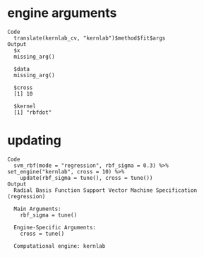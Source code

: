 # engine arguments

    Code
      translate(kernlab_cv, "kernlab")$method$fit$args
    Output
      $x
      missing_arg()
      
      $data
      missing_arg()
      
      $cross
      [1] 10
      
      $kernel
      [1] "rbfdot"
      

# updating

    Code
      svm_rbf(mode = "regression", rbf_sigma = 0.3) %>% set_engine("kernlab", cross = 10) %>%
        update(rbf_sigma = tune(), cross = tune())
    Output
      Radial Basis Function Support Vector Machine Specification (regression)
      
      Main Arguments:
        rbf_sigma = tune()
      
      Engine-Specific Arguments:
        cross = tune()
      
      Computational engine: kernlab 
      

